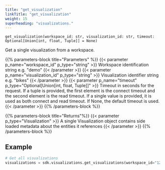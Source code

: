 ```yaml
---
title: "get_visualization"
linkTitle: "get_visualization"
weight: 15
superheading: "visualizations."
---
```




``get_visualization(workspace_id: str, visualization_id: str, timeout: Optional[Union[int, float, Tuple]] = None)``

Get a single visualization from a workspace.


{{% parameters-block  title="Parameters" %}}
{{< parameter p_name="workspace_id" p_type="string" >}}
Workspace identification string e.g. "demo"
{{< /parameter >}}
{{< parameter p_name="visualization_id" p_type="string" >}}
Visualization identifier string e.g. "bikes"
{{< /parameter >}}
{{< parameter p_name="timeout" p_type="Optional[Union[int, float, Tuple]]" >}}
Timeout in seconds for the request. If a tuple is provided, the first element is the connect timeout
and the second element is the read timeout. If a single value is provided, it is used as both connect
and read timeout. If None, the default timeout is used.
{{< /parameter >}}
{{% /parameters-block %}}

{{% parameters-block title="Returns"%}}
{{< parameter p_type="Visualization" >}}
A single Visualization object contains side loaded metadata about the entities it references
{{< /parameter >}}
{{% /parameters-block %}}

## Example

```python
# Get all visualizations
visualizations = sdk.visualizations.get_visualizations(workspace_id="123", visualization_id="abc")
```
